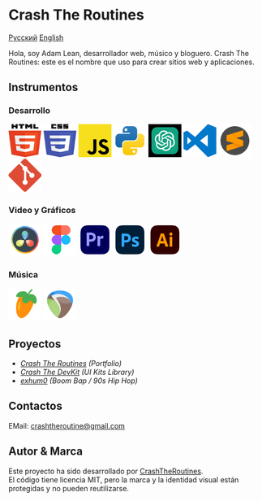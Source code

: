 # Crash The Routines

[Русский](README_Ru.md) [English](../README.md)

Hola, soy Adam Lean, desarrollador web, músico y bloguero.
Crash The Routines: este es el nombre que uso para crear sitios web y aplicaciones.

## Instrumentos

### Desarrollo

<img src="../assets/svg/html5.svg" width="65" height="65"> <img src="../assets/svg/css3.svg" width="65" height="65"> <img src="../assets/svg/JS.svg" width="65" height="65"> <img src="../assets/svg/python.svg" width="65" height="65"> <img src="../assets/svg/chatgpt.svg" width="65" height="65" color="green">
<img src="../assets/svg/visual-studio-code-logo-svgrepo-com.svg" width="65" height="65"> <img src="../assets/svg/sublime-text-svgrepo-com.svg" width="65" height="65"> <img src="../assets/svg/git-icon-logo-svgrepo-com.svg" width="65" height="65">

<!-- <img src="../assets/svg/React.svg" width="65" height="65"> <img src="../assets/svg/typescript-logo-svgrepo-com.svg" width="65" height="65"> -->

### Video y Gráficos

<img src="../assets/svg/davinci.svg" width="65" height="65"> <img src="../assets/svg/figma-svgrepo-com.svg" width="65" height="65"> <img src="../assets/svg/adobe-premiere-svgrepo-com.svg" width="65" height="65">
<img src="../assets/svg/adobe-photoshop-svgrepo-com.svg" width="65" height="65"> <img src="../assets/svg/adobe-illustrator-svgrepo-com.svg" width="65" height="65">

### Música

<img src="../assets/svg/flstudio.svg" width="65" height="65"> <img src="../assets/svg/reaper.svg" width="65" height="65">

## Proyectos

- _[Crash The Routines](https://crashtheroutines.netlify.app) (Portfolio)_
- _[Crash The DevKit](https://github.com/crashtheroutines/crashthedevkits) (UI Kits Library)_
- _[exhum0](https://exhum0.netlify.app) (Boom Bap / 90s Hip Hop)_

## Contactos

EMail: crashtheroutine@gmail.com

## Autor & Marca

Este proyecto ha sido desarrollado por [CrashTheRoutines](https://crashtheroutines.netlify.app).  
El código tiene licencia MIT, pero la marca y la identidad visual están protegidas y no pueden reutilizarse.
